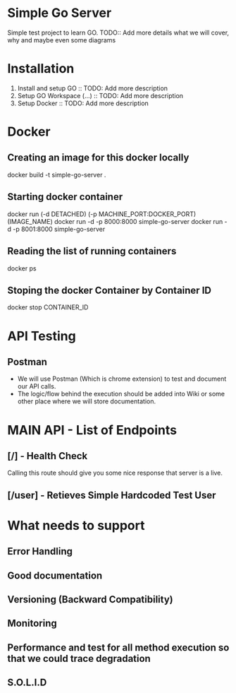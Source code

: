 # Simple Go Server 
Simple test project to learn GO. 
TODO:: Add more details what we will cover, why and maybe even some diagrams  

# Installation
1. Install and setup GO     :: TODO: Add more description 
2. Setup GO Workspace (...) :: TODO: Add more description
3. Setup Docker             :: TODO: Add more description

# Docker 
## Creating an image for this docker locally
docker build -t simple-go-server .

## Starting docker container
docker run (-d DETACHED) (-p MACHINE_PORT:DOCKER_PORT) (IMAGE_NAME)
docker run -d -p 8000:8000 simple-go-server
docker run -d -p 8001:8000 simple-go-server

## Reading the list of running containers
docker ps

## Stoping the docker Container by Container ID 
docker stop CONTAINER_ID

# API Testing
## Postman
 * We will use Postman (Which is chrome extension) to test and document our API calls.
 * The logic/flow behind the execution should be added into Wiki or some other place where we will store documentation. 

# MAIN API - List of Endpoints
## [/]      - Health Check
Calling this route should give you some nice response that server is a live.
## [/user]  - Retieves Simple Hardcoded Test User

# What needs to support
## Error Handling
## Good documentation
## Versioning (Backward Compatibility)
## Monitoring
## Performance and test for all method execution so that we could trace degradation
## S.O.L.I.D
